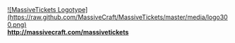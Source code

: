 <a href="http://massivecraft.com/massivetickets">
![MassiveTickets Logotype](https://raw.github.com/MassiveCraft/MassiveTickets/master/media/logo300.png)<br>
<b>http://massivecraft.com/massivetickets</b></a>
